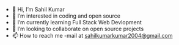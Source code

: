 - 👋 Hi, I’m Sahil Kumar
- 👀 I’m interested in coding and open source
- 🌱 I’m currently learning Full Stack Web Devlopment
- 💞️ I’m looking to collaborate on open source projects
- 📫 How to reach me -mail at sahilkumarkumar2004@gmail.com

<!---
Sahilariouss03/Sahilariouss03 is a ✨ special ✨ repository because its `README.md` (this file) appears on your GitHub profile.
You can click the Preview link to take a look at your changes.
--->
